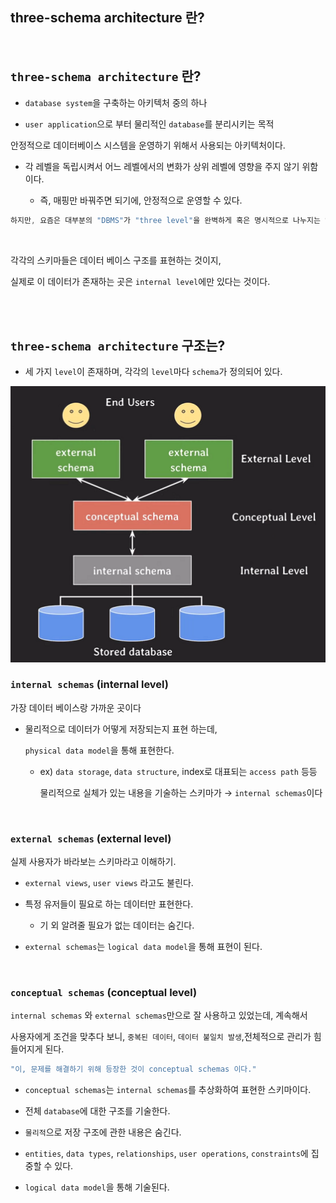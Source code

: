 ## three-schema architecture 란?

<br/>

## `three-schema architecture` 란?

- `database system`을 구축하는 아키텍처 중의 하나

- `user application`으로 부터 물리적인 `database`를 분리시키는 목적

안정적으로 데이터베이스 시스템을 운영하기 위해서 사용되는 아키텍처이다.



- 각 레벨을 독립시켜서 어느 레벨에서의 변화가 상위 레벨에 영향을 주지 않기 위함이다.

    - 즉, 매핑만 바꿔주면 되기에, 안정적으로 운영할 수 있다.

```java
하지만, 요즘은 대부분의 "DBMS"가 "three level"을 완벽하게 혹은 명시적으로 나누지는 않는다.
```

<br/>

각각의 스키마들은 데이터 베이스 구조를 표현하는 것이지, 

실제로 이 데이터가 존재하는 곳은 `internal level`에만 있다는 것이다.

<br/><br/>

## `three-schema architecture` 구조는?

- 세 가지 `level`이 존재하며, 각각의 `level`마다 `schema`가 정의되어 있다.

![이미지](/programming/img/입문420.PNG)

### `internal schemas` (internal level)

가장 데이터 베이스랑 가까운 곳이다

- 물리적으로 데이터가 어떻게 저장되는지 표현 하는데,
    
    `physical data model`을 통해 표현한다.
    
    - ex) `data storage`, `data structure`, index로 대표되는 `access path` 등등
        
        물리적으로 실체가 있는 내용을 기술하는 스키마가 → `internal schemas`이다
        

<br/>

### `external schemas` (external level)

실제 사용자가 바라보는 스키마라고 이해하기.

- `external views`, `user views` 라고도 불린다.

- 특정 유저들이 필요로 하는 데이터만 표현한다.

    - 기 외 알려줄 필요가 없는 데이터는 숨긴다.
- `external schemas`는 `logical data model`을 통해 표현이 된다.

<br/>

### `conceptual schemas` (conceptual level)

`internal schemas` 와 `external schemas`만으로 잘 사용하고 있었는데,
계속해서 

사용자에게 조건을 맞추다 보니, 
`중복된 데이터`, `데이터 불일치 발생`,전체적으로 관리가 힘들어지게 된다.

```java
"이, 문제를 해결하기 위해 등장한 것이 conceptual schemas 이다."
```

- `conceptual schemas`는 `internal schemas`를 추상화하여 표현한 스키마이다.

- 전체 `database`에 대한 구조를 기술한다.
- `물리적`으로 저장 구조에 관한 내용은 숨긴다.
- `entities`, `data types`, `relationships`, `user operations`, `constraints`에 집중할 수 있다.
- `logical data model`을 통해 기술된다.